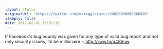```yaml
---
layout: status
originalUrl: 'https://twitter.com/marcgg/status/98028036858986496'
isReply: false
date: 2011-08-01 13:51:19
---
```


If Facebook's bug bounty was given for any type of valid bug report and not only security issues, I'd be millionaire ~ http://rww.to/q48Sow
